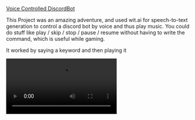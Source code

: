 [Voice Controlled DiscordBot](https://github.com/Tomato6966/voice-controlled-discord-bot)

This Project was an amazing adventure, and used wit.ai for speech-to-text generation to control a discord bot by voice and thus play music.
You could do stuff like play / skip / stop / pause / resume without having to write the command, which is useful while gaming.

It worked by saying a keyword and then playing it

![VoiceControlledBot](/cards/VoiceControlledMusicBot/VoiceControlledBot.mp4)
